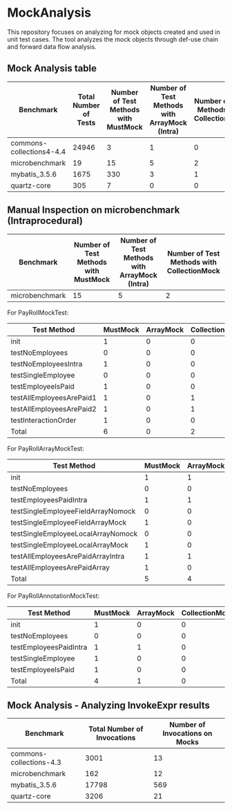 # MockAnalysis

This repository focuses on analyzing for mock objects created and used in unit test cases. The tool analyzes the mock objects through def-use chain and forward data flow analysis.

## Mock Analysis table
| Benchmark | Total Number of Tests | Number of Test Methods with MustMock | Number of Test Methods with ArrayMock (Intra) | Number of Test Methods with CollectionMock |
| --- | --- | --- | --- | --- |
| commons-collections4-4.4 | 24946 | 3 | 1 | 0 |
| microbenchmark | 19 | 15 | 5 | 2 |
| mybatis_3.5.6 | 1675 | 330 | 3 | 1 |
| quartz-core | 305 | 7 | 0 | 0 |

## Manual Inspection on microbenchmark  (Intraprocedural)

| Benchmark | Number of Test Methods with MustMock | Number of Test Methods with ArrayMock (Intra) | Number of Test Methods with CollectionMock |
| --- | --- | --- | --- |
| microbenchmark | 15 | 5 | 2 |

For PayRollMockTest:

| Test Method | MustMock | ArrayMock | CollectionMock |
| --- | --- | --- | --- |
| init | 1 | 0 | 0 |
| testNoEmployees | 0 | 0 | 0 |
| testNoEmployeesIntra | 1 | 0 | 0 |
| testSingleEmployee | 0 | 0 | 0 |
| testEmployeeIsPaid | 1 | 0 | 0 |
| testAllEmployeesArePaid1 | 1 | 0 | 1 |
| testAllEmployeesArePaid2 | 1 | 0 | 1 |
| testInteractionOrder | 1 | 0 | 0 |
| Total | 6 | 0 | 2 |

For PayRollArrayMockTest:

| Test Method | MustMock | ArrayMock | CollectionMock |
| --- | --- | --- | --- |
| init | 1 | 1 | 0 |
| testNoEmployees | 0 | 0 | 0 |
| testEmployeesPaidIntra | 1 | 1 | 0 |
| testSingleEmployeeFieldArrayNomock | 0 | 0 | 0 |
| testSingleEmployeeFieldArrayMock | 1 | 0 | 0 |
| testSingleEmployeeLocalArrayNomock | 0 | 0 | 0 |
| testSingleEmployeeLocalArrayMock | 1 | 0 | 0 |
| testAllEmployeesArePaidArrayIntra | 1 | 1 | 0 |
| testAllEmployeesArePaidArray | 1 | 0 | 0 |
| Total | 5 | 4 | 0 |

For PayRollAnnotationMockTest:

| Test Method | MustMock | ArrayMock | CollectionMock |
| --- | --- | --- | --- |
| init | 1 | 0 | 0 |
| testNoEmployees | 0 | 0 | 0 |
| testEmployeesPaidIntra | 1 | 1 | 0 |
| testSingleEmployee | 1 | 0 | 0 |
| testEmployeeIsPaid | 1 | 0 | 0 |
| Total | 4 | 1 | 0 |

## Mock Analysis - Analyzing InvokeExpr results
| Benchmark | Total Number of Invocations | Number of Invocations on Mocks |
| --- | --- | --- |
| commons-collections-4.3 | 3001 | 13 |
| microbenchmark | 162 | 12 |
| mybatis_3.5.6 | 17798 | 569 |
| quartz-core | 3206 | 21 |
